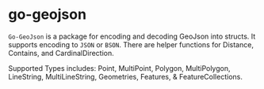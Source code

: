 # go-geojson
`Go-GeoJson` is a package for encoding and decoding GeoJson into structs. It supports encoding to `JSON` or `BSON`.
There are helper functions for Distance, Contains, and CardinalDirection.

Supported Types includes:
Point, MultiPoint, Polygon, MultiPolygon, LineString, MultiLineString, Geometries, Features, & FeatureCollections.



